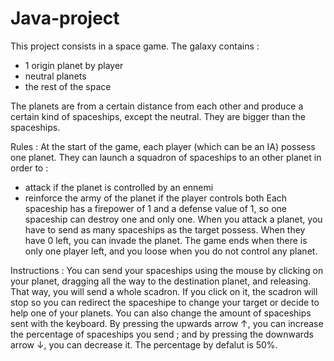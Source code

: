 # Java-project

This project consists in a space game. The galaxy contains :
- 1 origin planet by player
- neutral planets
- the rest of the space

The planets are from a certain distance from each other and produce a certain kind of spaceships, except the neutral. They are bigger than the spaceships.

Rules : At the start of the game, each player (which can be an IA) possess one planet. They can launch a squadron of spaceships to an other planet in order to :
- attack if the planet is controlled by an ennemi
- reinforce the army of the planet if the player controls both 
Each spaceship has a firepower of 1 and a defense value of 1, so one spaceship can destroy one and only one. When you attack a planet, you have to send as many spaceships as the target possess. When they have 0 left, you can invade the planet. The game ends when there is only one player left, and you loose when you do not control any planet.


Instructions : You can send your spaceships using the mouse by clicking on your planet, dragging all the way to the destination planet, and releasing. That way, you will send a whole scadron. If you click on it, the scadron will stop so you can redirect the spaceshipe to change your target or decide to help one of your planets. You can also change the amount of spaceships sent with the keyboard. By pressing the upwards arrow ↑, you can increase the percentage of spaceships you send ; and by pressing the downwards arrow ↓, you can decrease it. The percentage by defalut is 50%.
